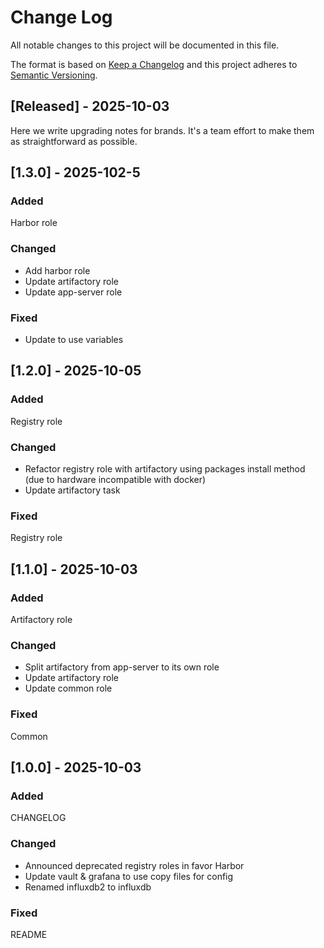 
# Change Log
All notable changes to this project will be documented in this file.
 
The format is based on [Keep a Changelog](http://keepachangelog.com/)
and this project adheres to [Semantic Versioning](http://semver.org/).
 
## [Released] - 2025-10-03
 
Here we write upgrading notes for brands. It's a team effort to make them as
straightforward as possible.

## [1.3.0] - 2025-102-5
 
### Added
   Harbor role
### Changed
  - Add harbor role
  - Update artifactory role
  - Update app-server role
### Fixed
  - Update to use variables

## [1.2.0] - 2025-10-05
 
### Added
   Registry role
### Changed
  - Refactor registry role with artifactory using packages install method (due to hardware incompatible with docker)
  - Update artifactory task
### Fixed
   Registry role

## [1.1.0] - 2025-10-03
 
### Added
   Artifactory role
### Changed
  - Split artifactory from app-server to its own role
  - Update artifactory role
  - Update common role
### Fixed
   Common

## [1.0.0] - 2025-10-03
 
### Added
   CHANGELOG
### Changed
  - Announced deprecated registry roles in favor Harbor
  - Update vault & grafana to use copy files for config
  - Renamed influxdb2 to influxdb
### Fixed
   README
